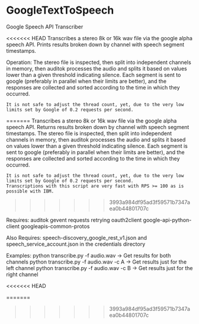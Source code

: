 # GoogleTextToSpeech
Google Speech API Transcriber

<<<<<<< HEAD
    Transcribes a stereo 8k or 16k wav file via the google alpha speech API. 
    Prints results broken down by channel with  speech segment timestamps. 
    
Operation:
    The stereo file is inspected, then split into independent channels in memory, then auditok processes the audio and splits it based on 
    values lower than a given threshold indicating silence. Each segment is sent to google (preferably in parallel when their limits are better),     and the responses are collected and sorted according to the time in which they occurred. 
    
    It is not safe to adjust the thread count, yet, due to the very low limits set by Google of 0.2 requests per second.
=======
    Transcribes a stereo 8k or 16k wav file via the google alpha speech API. Returns results broken down by channel with  speech segment timestamps. The stereo file is inspected, then split into independent channels in memory, then auditok processes the audio and splits it based on values lower than a given threshold indicating silence. Each segment is sent to google (preferably in parallel when their limits are better), and the responses are collected and sorted according
    to the time in which they occurred. 
    
    It is not safe to adjust the thread count, yet, due to the very low limits set by Google of 0.2 requests per second.
    Transcriptions with this script are very fast with RPS >= 100 as is possible with IBM.
    
>>>>>>> 3993a984df95ad3f59571b7347aea0b44801707c
    
Requires:
  auditok
  gevent
  requests
  retrying
  oauth2client
  google-api-python-client
  googleapis-common-protos

Also Requires: 
  speech-discovery_google_rest_v1.json and speech_service_account.json in the credentials directory

Examples:
  python transcribe.py -f audio.wav      -> Get results for both channels
  python transcribe.py -f audio.wav -c A -> Get results just for the left channel
  python transcribe.py -f audio.wav -c B -> Get results just for the right channel

<<<<<<< HEAD

=======
>>>>>>> 3993a984df95ad3f59571b7347aea0b44801707c

